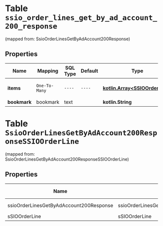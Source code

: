 
# Table `ssio_order_lines_get_by_ad_account_200_response`
(mapped from: SsioOrderLinesGetByAdAccount200Response)

## Properties
Name | Mapping | SQL Type | Default | Type | Description | Notes
---- | ------- | -------- | ------- | ---- | ----------- | -----
**items** | `One-To-Many` | `----` | `----`  | [**kotlin.Array&lt;SSIOOrderLine&gt;**](SSIOOrderLine.md) | SSIO order lines by ad acount id | 
**bookmark** | bookmark | text |  | **kotlin.String** |  |  [optional]


# **Table `SsioOrderLinesGetByAdAccount200ResponseSSIOOrderLine`**
(mapped from: SsioOrderLinesGetByAdAccount200ResponseSSIOOrderLine)

## Properties
Name | Mapping | SQL Type | Default | Type | Description | Notes
---- | ------- | -------- | ------- | ---- | ----------- | -----
ssioOrderLinesGetByAdAccount200Response | ssioOrderLinesGetByAdAccount200Response | long | | kotlin.Long | Primary Key | *one*
sSIOOrderLine | sSIOOrderLine | long | | kotlin.Long | Foreign Key | *many*




